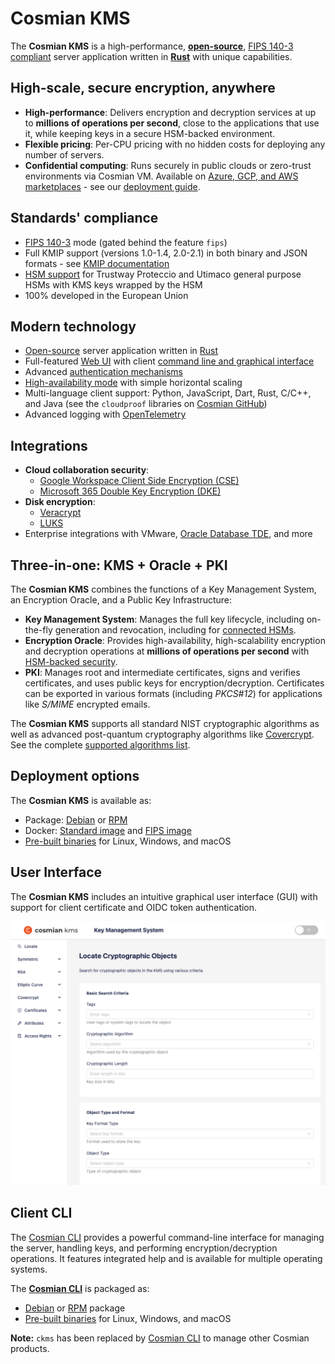# Cosmian KMS

The **Cosmian KMS** is a high-performance, [**open-source**](https://github.com/Cosmian/kms), [FIPS 140-3 compliant](./fips.md) server application written in [**Rust**](https://www.rust-lang.org/) with unique capabilities.

## High-scale, secure encryption, anywhere

- **High-performance**: Delivers encryption and decryption services at up to **millions of operations per second**,
  close to the applications that use it, while keeping keys in a secure HSM-backed environment.
- **Flexible pricing**: Per-CPU pricing with no hidden costs for deploying any number of servers.
- **Confidential computing**: Runs securely in public clouds or zero-trust environments via Cosmian VM. Available
  on [Azure, GCP, and AWS marketplaces](https://cosmian.com/marketplaces/) - see
  our [deployment guide](installation/marketplace_guide.md).

## Standards' compliance

- [FIPS 140-3](./fips.md) mode (gated behind the feature `fips`)
- Full KMIP support (versions 1.0-1.4, 2.0-2.1) in both binary and JSON formats -
  see [KMIP documentation](./kmip/index.md)
- [HSM support](./hsms/index.md) for Trustway Proteccio and Utimaco general purpose HSMs with KMS keys wrapped by the
  HSM
- 100% developed in the European Union

## Modern technology

- [Open-source](https://github.com/Cosmian/kms) server application written in [Rust](https://www.rust-lang.org/)
- Full-featured [Web UI](#user-interface) with client [command line and graphical interface](../cosmian_cli/index.md)
- Advanced [authentication mechanisms](./authentication.md)
- [High-availability mode](installation/high_availability_mode.md) with simple horizontal scaling
- Multi-language client support: Python, JavaScript, Dart, Rust, C/C++, and Java (see the `cloudproof` libraries
  on [Cosmian GitHub](https://github.com/Cosmian))
- Advanced logging with [OpenTelemetry](https://opentelemetry.io/)

## Integrations

- **Cloud collaboration security**:
    - [Google Workspace Client Side Encryption (CSE)](./google_cse/index.md)
    - [Microsoft 365 Double Key Encryption (DKE)](./ms_dke/index.md)
- **Disk encryption**:
    - [Veracrypt](../cosmian_cli/pkcs11/veracrypt.md)
    - [LUKS](../cosmian_cli/pkcs11/luks.md)
- Enterprise integrations with VMware, [Oracle Database TDE](../cosmian_cli/pkcs11/oracle/tde.md), and more

## Three-in-one: KMS + Oracle + PKI

The **Cosmian KMS** combines the functions of a Key Management System, an Encryption Oracle, and a Public Key
Infrastructure:

- **Key Management System**: Manages the full key lifecycle, including on-the-fly generation and revocation, including
  for [connected HSMs](./hsms/index.md).
- **Encryption Oracle**: Provides high-availability, high-scalability encryption and decryption operations at **millions
  of operations per second** with [HSM-backed security](./hsms/index.md).
- **PKI**: Manages root and intermediate certificates, signs and verifies certificates, and uses public keys for
  encryption/decryption. Certificates can be exported in various formats (including _PKCS#12_) for applications like
  _S/MIME_ encrypted emails.

The **Cosmian KMS** supports all standard NIST cryptographic algorithms as well as advanced post-quantum cryptography
algorithms like [Covercrypt](https://github.com/Cosmian/cover_crypt). See the
complete [supported algorithms list](./algorithms.md).

## Deployment options

The **Cosmian KMS** is available as:

- Package: [Debian](https://package.cosmian.com/kms/5.7.1/ubuntu-22.04/)
  or [RPM](https://package.cosmian.com/kms/5.7.1/rockylinux9/)
- Docker: [Standard image](https://github.com/Cosmian/kms/pkgs/container/kms)
  and [FIPS image](https://github.com/Cosmian/kms/pkgs/container/kms)
- [Pre-built binaries](https://package.cosmian.com/kms/5.7.1/) for Linux, Windows, and macOS

## User Interface

The **Cosmian KMS** includes an intuitive graphical user interface (GUI) with support for client certificate and OIDC
token authentication.

![Cosmian KMS UI](./images/kms-ui.png)

## Client CLI

The [Cosmian CLI](../cosmian_cli/index.md) provides a powerful command-line interface for managing the server, handling
keys, and performing encryption/decryption operations. It features integrated help and is available for multiple
operating systems.

The **[Cosmian CLI](../cosmian_cli/index.md)** is packaged as:

- [Debian](https://package.cosmian.com/kms/5.7.1/ubuntu-22.04/)
  or [RPM](https://package.cosmian.com/kms/5.7.1/rockylinux9/) package
- [Pre-built binaries](https://package.cosmian.com/cli/) for Linux, Windows, and macOS

**Note:** `ckms` has been replaced by [Cosmian CLI](../cosmian_cli/index.md) to manage other Cosmian products.
